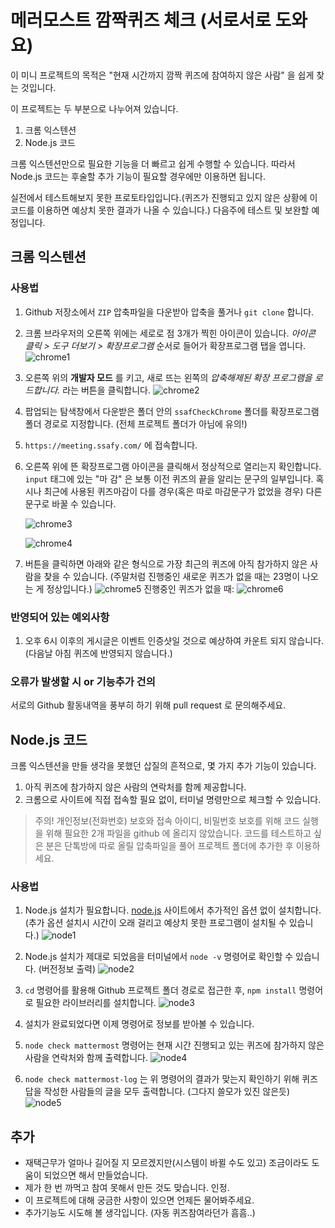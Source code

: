 # 메러모스트 깜짝퀴즈 체크 (서로서로 도와요)

이 미니 프로젝트의 목적은 "현재 시간까지 깜짝 퀴즈에 참여하지 않은 사람" 을 쉽게 찾는 것입니다.

이 프로젝트는 두 부분으로 나누어져 있습니다. 

1. 크롬 익스텐션
1. Node.js 코드

크롬 익스텐션만으로 필요한 기능을 더 빠르고 쉽게 수행할 수 있습니다. 따라서 Node.js 코드는 후술할 추가 기능이 필요할 경우에만 이용하면 됩니다.

실전에서 테스트해보지 못한 프로토타입입니다.(퀴즈가 진행되고 있지 않은 상황에 이 코드를 이용하면 예상치 못한 결과가 나올 수 있습니다.) 다음주에 테스트 및 보완할 예정입니다.

## 크롬 익스텐션

### 사용법

1. Github 저장소에서 `ZIP` 압축파일을 다운받아 압축을 풀거나 `git clone` 합니다. 

1. 크롬 브라우저의 오른쪽 위에는 세로로 점 3개가 찍힌 아이콘이 있습니다. _아이콘 클릭 > 도구 더보기 > 확장프로그램_ 순서로 들어가 확장프로그램 탭을 엽니다.
    ![chrome1](./markdown-images/chrome1.PNG)

1. 오른쪽 위의 **개발자 모드** 를 키고, 새로 뜨는 왼쪽의 *압축해제된 확장 프로그램을 로드합니다.* 라는 버튼을 클릭합니다.
    ![chrome2](./markdown-images/chrome2.PNG)

1. 팝업되는 탐색창에서 다운받은 폴더 안의 `ssafCheckChrome` 폴더를 확장프로그램 폴더 경로로 지정합니다. (전체 프로젝트 폴더가 아님에 유의!)

1. `https://meeting.ssafy.com/` 에 접속합니다.

1. 오른쪽 위에 뜬 확장프로그램 아이콘을 클릭해서 정상적으로 열리는지 확인합니다. `input` 태그에 있는 "마 감" 은 보통 이전 퀴즈의 끝을 알리는 문구의 일부입니다. 혹시나 최근에 사용된 퀴즈마감이 다를 경우(혹은 따로 마감문구가 없었을 경우) 다른 문구로 바꿀 수 있습니다.

    ![chrome3](./markdown-images/chrome3.PNG)

    ![chrome4](./markdown-images/chrome4.PNG)

1. 버튼을 클릭하면 아래와 같은 형식으로 가장 최근의 퀴즈에 아직 참가하지 않은 사람을 찾을 수 있습니다. (주말처럼 진행중인 새로운 퀴즈가 없을 때는 23명이 나오는 게 정상입니다.)
    ![chrome5](./markdown-images/chrome5.PNG)
    진행중인 퀴즈가 없을 때: 
    ![chrome6](./markdown-images/chrome6.PNG)

### 반영되어 있는 예외사항
1. 오후 6시 이후의 게시글은 이벤트 인증샷일 것으로 예상하여 카운트 되지 않습니다. (다음날 아침 퀴즈에 반영되지 않습니다.)

### 오류가 발생할 시 or 기능추가 건의
서로의 Github 활동내역을 풍부히 하기 위해 pull request 로 문의해주세요.


## Node.js 코드
크롬 익스텐션을 만들 생각을 못했던 삽질의 흔적으로, 몇 가지 추가 기능이 있습니다.

1. 아직 퀴즈에 참가하지 않은 사람의 연락처를 함께 제공합니다. 
1. 크롬으로 사이트에 직접 접속할 필요 없이, 터미널 명령만으로 체크할 수 있습니다.

> 주의! 개인정보(전화번호) 보호와 접속 아이디, 비밀번호 보호를 위해 코드 실행을 위해 필요한 2개 파일을 github 에 올리지 않았습니다. 코드를 테스트하고 싶은 분은 단톡방에 따로 올릴 압축파일을 풀어 프로젝트 폴더에 추가한 후 이용하세요.

### 사용법

1. Node.js 설치가 필요합니다. [node.js](https://nodejs.org/) 사이트에서 추가적인 옵션 없이 설치합니다. (추가 옵션 설치시 시간이 오래 걸리고 예상치 못한 프로그램이 설치될 수 있습니다.)
    ![node1](./markdown-images/node1.PNG)

1. Node.js 설치가 제대로 되었음을 터미널에서 `node -v` 명령어로 확인할 수 있습니다. (버전정보 출력)
    ![node2](./markdown-images/node2.PNG)

1. `cd` 명령어를 활용해 Github 프로젝트 폴더 경로로 접근한 후, `npm install` 명령어로 필요한 라이브러리를 설치합니다.
    ![node3](./markdown-images/node3.PNG)

1. 설치가 완료되었다면 이제 명령어로 정보를 받아볼 수 있습니다.

1. `node check mattermost` 명령어는 현재 시간 진행되고 있는 퀴즈에 참가하지 않은 사람을 연락처와 함께 출력합니다.
    ![node4](./markdown-images/node4.PNG)

1. `node check mattermost-log` 는 위 명령어의 결과가 맞는지 확인하기 위해 퀴즈 답을 작성한 사람들의 글을 모두 출력합니다. (그다지 쓸모가 있진 않은듯)
    ![node5](./markdown-images/node5.PNG)

## 추가
- 재택근무가 얼마나 길어질 지 모르겠지만(시스템이 바뀔 수도 있고) 조금이라도 도움이 되었으면 해서 만들었습니다.
- 제가 한 번 까먹고 참여 못해서 만든 것도 맞습니다. 인정.
- 이 프로젝트에 대해 궁금한 사항이 있으면 언제든 물어봐주세요.
- 추가기능도 시도해 볼 생각입니다. (자동 퀴즈참여라던가 흠흠..)
